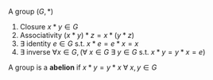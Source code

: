 A group $(G,*)$
1. Closure $x*y\in G$
2. Associativity $(x*y)*z=x*(y*z)$
3. $\exists$ identity $e\in G$ s.t. $x*e=e*x=x$
4. $\exists$ inverse $\forall x\in G, (\forall\ x\in G\ \exists\ y\in G$ s.t. $x*y=y*x=e$)

A group is a **abelion** if $x*y=y*x\ \forall\ x,y\in G$
